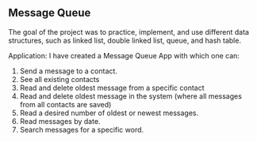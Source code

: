 ## Message Queue

The goal of the project was to practice, implement, and use different data structures, such as linked list, double linked list, queue, and hash table.

Application: I have created a Message Queue App with which one can:
1. Send a message to a contact.
2. See all existing contacts
3. Read and delete oldest message from a specific contact
4. Read and delete oldest message in the system (where all messages from all contacts are saved)
5. Read a desired number of oldest or newest messages. 
6. Read messages by date.
7. Search messages for a specific word.
